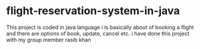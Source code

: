 # flight-reservation-system-in-java
This project is coded in java language i is basically about of booking a flight and there are options of book, update, cancel etc. i have done this project with my group member rasib khan
